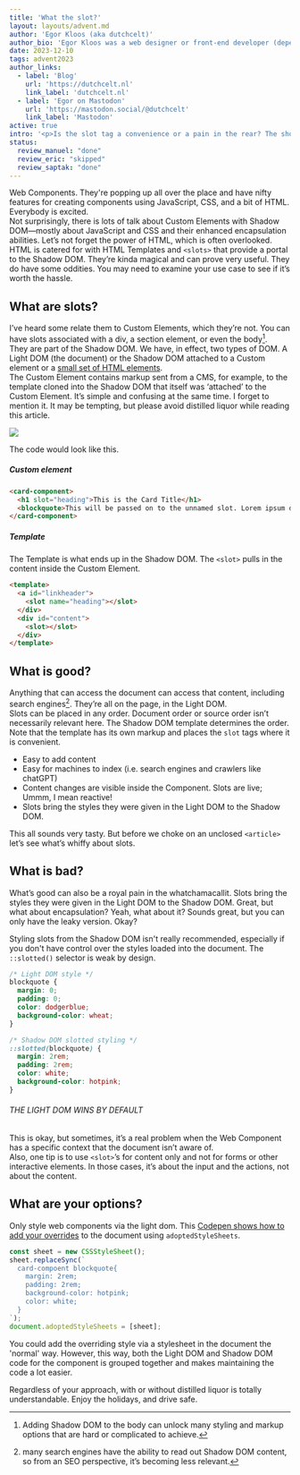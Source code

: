 ```yaml
---
title: 'What the slot?'
layout: layouts/advent.md
author: 'Egor Kloos (aka dutchcelt)'
author_bio: 'Egor Kloos was a web designer or front-end developer (depending on who you ask) but is now focused on being a UX engineer. Design implementation is the work that bridges the gap between design and development. His passion for Web Components and Design Systems was, ultimately, inevitable.'
date: 2023-12-10
tags: advent2023
author_links:
  - label: 'Blog'
    url: 'https://dutchcelt.nl'
    link_label: 'dutchcelt.nl'
  - label: 'Egor on Mastodon'
    url: 'https://mastodon.social/@dutchcelt'
    link_label: 'Mastodon'
active: true
intro: '<p>Is the slot tag a convenience or a pain in the rear? The short answer is yes. First, what the hell is a <slot> anyway, and why would anybody want to use it? It&apos;s, apparently, all about content and Web Components. With recent advancements, we have options that allow you to skip slots altogether, sort of. This article will take a closer look and try not to ruin this Christmas and the next.</p>'
status:
  review_manuel: "done"
  review_eric: "skipped"
  review_saptak: "done"
---
```


Web Components. They're popping up all over the place and have nifty features for creating components using JavaScript, CSS, and a bit of HTML. Everybody is excited.  
Not surprisingly, there is lots of talk about Custom Elements with Shadow DOM—mostly about JavaScript and CSS and their enhanced encapsulation abilities. Let’s not forget the power of HTML, which is often overlooked. HTML is catered for with HTML Templates and `<slots>` that provide a portal to the Shadow DOM. They’re kinda magical and can prove very useful. They do have some oddities. You may need to examine your use case to see if it’s worth the hassle.

<!-- Manuel:
1. Some links would be great here, e.g. for "popping up all over the place" or "Everybody is excited." or "there is lots of talk about Custom Elements"
2. “Everybody is excited.“ Everybody? Really? https://dev.to/richharris/why-i-don-t-use-web-components-2cia
3. "HTML is catered for with HTML" <- I don't really understand this sentence. Can you please rephrase that.
4. "They do have some oddities" -> it worth being more specific here so people know what this post is about
5. Why is using slots/web components a hassle?
-->

<!-- Saptak: I think linking Custom Elements and Shadow DOM references are also good idea -->

## What are slots?

I’ve heard some relate them to Custom Elements, which they’re not. You can have slots associated with a div, a section element, or even the body[^1].  
They are part of the Shadow DOM. We have, in effect, two types of DOM. A Light DOM (the document) or the Shadow DOM attached to a Custom element or a [small set of HTML elements](https://developer.mozilla.org/en-US/docs/Web/API/Element/attachShadow).  
The Custom Element contains markup sent from a CMS, for example, to the template cloned into the Shadow DOM that itself was ‘attached’ to the Custom Element. It’s simple and confusing at the same time. I forget to mention it. It may be tempting, but please avoid distilled liquor while reading this article.

<!-- Manuel:
1. Custom Elements <- please link. maybe MDN?
2. "You can have slots associated with a div" for real? cool! Can you please add a code example or even embedded codepen?
3. "Adding Shadow DOM to the body can unlock many styling and markup options that are hard or complicated to achieve." like what?
4. You need to rework this whole chapter. If I didn't knew what slots were, I still wouldn't know it if I read your explanation. You start with what it's not, then you explain shadow and light dom. then you talk about CMS. I don't mean to be harsh, but you can explain that much clearer and simpler and please leave CMS out.
-->

![](https://dutchcelt.nl/hotlinked/slots.webp)

The code would look like this.

##### Custom element

```html
<card-component>
  <h1 slot="heading">This is the Card Title</h1>
  <blockquote>This will be passed on to the unnamed slot. Lorem ipsum dolor...</blockquote>
</card-component>
```

##### Template

The Template is what ends up in the Shadow DOM. The `<slot>` pulls in the content inside the Custom Element.

```html
<template>
  <a id="linkheader">
    <slot name="heading"></slot>
  </div>
  <div id="content">
    <slot></slot>
  </div>
</template>
```

<!-- Manuel:
embedded codepen maybe so that people can check it out? -->

<!-- Saptak: The HTML seems to be invalid. The anchor tag is closed with a div tag -->

## What is good?

Anything that can access the document can access that content, including search engines[^2]. They’re all on the page, in the Light DOM.  
Slots can be placed in any order. Document order or source order isn’t necessarily relevant here. The Shadow DOM template determines the order. Note that the template has its own markup and places the `slot` tags where it is convenient.

- Easy to add content
- Easy for machines to index (i.e. search engines and crawlers like chatGPT)
- Content changes are visible inside the Component. Slots are live; Ummm, I mean reactive!
- Slots bring the styles they were given in the Light DOM to the Shadow DOM.

This all sounds very tasty. But before we choke on an unclosed `<article>` let’s see what’s whiffy about slots.

<!-- Manuel:
1. "They’re all on the page…" who?
2. " markup and places the slot tags where it is convenient." Maybe reference the previous code sample?
3. "Easy to add content" compared to what?
4. Why did you break up the pros in a paragraph and lists. Doesn't the first paragraph also contains pros? 
5. "Slots bring the styles they were given in the Light DOM to the Shadow DOM." slotted elements, not slots, right? Also, I'm not sure if I'm happy with that phrasing. It sounds like you can use slots to affect the styling of elements in the shadow DOM.
-->

<!-- Saptak: I agree with with Manuel, that this section should be entirely list or paragraphs. The mix of both is little confusing -->


## What is bad?

What’s good can also be a royal pain in the whatchamacallit. Slots bring the styles they were given in the Light DOM to the Shadow DOM. Great, but what about encapsulation? Yeah, what about it? Sounds great, but you can only have the leaky version. Okay?

<!-- Manuel: 
I wouldn't assume that readers know as much about web components as you do. You should probably explain "encapsulation" briefly.
 -->

 <!-- Saptak: I think the issues with leaky encapsulation needs to be elaborated more -->

Styling slots from the Shadow DOM isn't really recommended, especially if you don't have control over the styles loaded into the document. The `::slotted()` selector is weak by design.

```css
/* Light DOM style */
blockquote {
  margin: 0;
  padding: 0;
  color: dodgerblue;
  background-color: wheat;
}
```

```css
/* Shadow DOM slotted styling */
::slotted(blockquote) {
  margin: 2rem;
  padding: 2rem;
  color: white;
  background-color: hotpink;
}
```

###### THE LIGHT DOM WINS BY DEFAULT

<!-- Manuel:
1. Please don't use an h6.
2. Rephrase. It's not clear what "win" means and how that manifests -->


This is okay, but sometimes, it’s a real problem when the Web Component has a specific context that the document isn’t aware of.  
Also, one tip is to use `<slot>`’s for content only and not for forms or other interactive elements. In those cases, it’s about the input and the actions, not about the content.

<!-- Manuel:
" has a specific context that the document isn’t aware of." <- What does that mean? -->

## What are your options?

Only style web components via the light dom. This [Codepen shows how to add your overrides](https://codepen.io/dutchcelt/full/WNYEEMd) to the document using `adoptedStyleSheets`.

```javascript
const sheet = new CSSStyleSheet();
sheet.replaceSync(`
  card-compoent blockquote{
    margin: 2rem;
    padding: 2rem;
    background-color: hotpink;
    color: white;
  }
`);
document.adoptedStyleSheets = [sheet];
```

You could add the overriding style via a stylesheet in the document the 'normal' way. However, this way, both the Light DOM and Shadow DOM code for the component is grouped together and makes maintaining the code a lot easier.

<!-- Manuel: 
1. overriding what? I thought we don't have an styles in the shadow dom anymore!?
2. "the 'normal' way" -> could you please consider swichting the prioritization of approaches? for most people everything you're talking about will be new. it's
easier to understand if you explain the solution with regular light dom CSS and than propose adoptedStyleSheets as an alternative. -->

Regardless of your approach, with or without distilled liquor is totally understandable. Enjoy the holidays, and drive safe.

[^1]: Adding Shadow DOM to the body can unlock many styling and markup options that are hard or complicated to achieve.
[^2]: many search engines have the ability to read out Shadow DOM content, so from an SEO perspective, it’s becoming less relevant.
